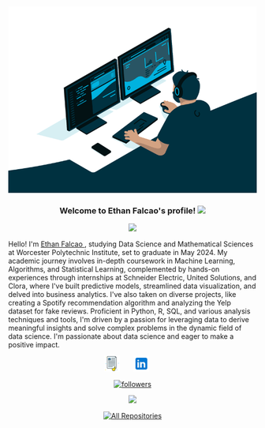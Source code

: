 [![MasterHead](code.gif)]()
<h3 align="center">
  Welcome to Ethan Falcao's profile!
  <img src="https://media.giphy.com/media/hvRJCLFzcasrR4ia7z/giphy.gif" width="28">
</h3> 
<!-- Typing SVG - https://readme-typing-svg.herokuapp.com/demo/ -->
<p align="center">
  <a href="https://git.io/typing-svg">
    <img src="https://readme-typing-svg.herokuapp.com?lines=I+am+Ethan+Falcao;Data+Science;Mathematical+Sciences">
  </a>
</p>      

  
<p>
  Hello! I'm <a href="http://ethanfalcao.github.io/">Ethan Falcao </a>, studying Data Science and Mathematical Sciences at Worcester Polytechnic Institute, set to graduate in May 2024. My academic journey involves in-depth coursework in Machine Learning, Algorithms, and Statistical Learning, complemented by hands-on experiences through internships at Schneider Electric, United Solutions, and Clora, where I've built predictive models, streamlined data visualization, and delved into business analytics. I've also taken on diverse projects, like creating a Spotify recommendation algorithm and analyzing the Yelp dataset for fake reviews. Proficient in Python, R, SQL, and various analysis techniques and tools, I'm driven by a passion for leveraging data to derive meaningful insights and solve complex problems in the dynamic field of data science. I'm passionate about data science and eager to make a positive impact.
</p>

<!-- social -->                    
 <p align="center">
   <a href="http://ethanfalcao.github.io/images/Ethan_Vaz_Falcao_resume.pdf"><img width="32px" alt="Portfolio" src="./cv.png"/></a>
  &#8287;&#8287;&#8287;&#8287;&#8287;
  <a href="https://www.linkedin.com/in/ethan-falcao/" alt="LinkedIN"><img width="32px" src="./img/linked.png"/></a>
  &#8287;&#8287;&#8287;&#8287;&#8287;
</p>
<p align="center">
  <a href="https://github.com/EthanFalcao">
    <img alt="followers" title="Follow me on Github" src="https://custom-icon-badges.herokuapp.com/github/followers/ethanfalcao?color=236ad3&labelColor=1155ba&style=for-the-badge&logo=person-add&label=Follow&logoColor=white"/></a>
</p>
<p align="center">
  <img src="https://komarev.com/ghpvc/?username=ethanfalcao&color=6aa6f8">
</p>
</a>
<p align="center">
  <a href="https://github.com/ethanfalcao?tab=repositories">
    <img alt="All Repositories" title="All Repositories" src="https://custom-icon-badges.herokuapp.com/badge/-All%20Repos-2962FF?style=for-the-badge&logoColor=white&logo=repo"/>
  </a>
</p>
